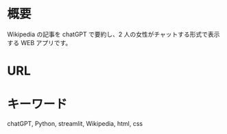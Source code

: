 # 概要

Wikipedia の記事を chatGPT で要約し、2 人の女性がチャットする形式で表示する WEB アプリです。

# URL

# キーワード

chatGPT, Python, streamlit, Wikipedia, html, css
